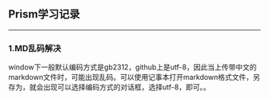 ﻿## Prism学习记录
***
### 1.MD乱码解决
window下一般默认编码方式是gb2312，github上是utf-8，因此当上传带中文的markdown文件时，可能出现乱码。可以使用记事本打开markdown格式文件，另存为，就会出现可以选择编码方式的对话框，选择utf-8，即可。。